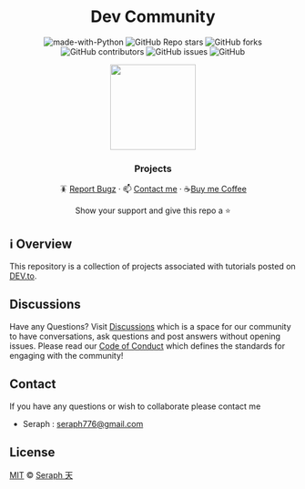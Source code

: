<div id="header" align="center">

# Dev Community
![made-with-Python](https://img.shields.io/badge/Python-blue?&logo=python&logoColor=yellow&labelColor=black&label=Built%20with&style=for-the-badge)
![GitHub Repo stars](https://img.shields.io/github/stars/seraph776/DevCommunity?style=for-the-badge)
![GitHub forks](https://img.shields.io/github/forks/seraph776/DevCommunity?style=for-the-badge)
![GitHub contributors](https://img.shields.io/github/contributors/seraph776/DevCommunity?color=blue&style=for-the-badge)
![GitHub issues](https://img.shields.io/github/issues-raw/seraph776/DevCommunity?color=yellow&style=for-the-badge)
![GitHub](https://img.shields.io/github/license/seraph776/DevCommunity?style=for-the-badge)
  
 
 <img src="https://user-images.githubusercontent.com/72005563/182481463-49c741f7-462a-4d6e-ab49-dd18c949d256.png" width=150>


### Projects
  
🪳 [Report Bugz](https://github.com/seraph776/DevCommunity/issues/new) · 📫 [Contact me](mailto:seraph@gmail.com) · ☕[Buy me Coffee](https://github.com/seraph776/CrackingtheCodingInterview-PythonSolutions)
 
Show your support and give this repo a ⭐ 
  
</div>

##  ℹ️ Overview
This repository is a collection of projects associated with tutorials posted on [DEV.to](https://dev.to/seraph776). 


##  Discussions 

Have any Questions? Visit [Discussions](https://github.com/seraph776/DevCommunity/discussions) which is a space for our community to have conversations, ask questions and post answers without opening issues. Please read our [Code of Conduct](https://github.com/seraph776/DevCommunity/blob/main/CODE-OF-CONDUCT.md) which defines the  standards for engaging with the community!



##  Contact
If you have any questions or wish to collaborate please contact me

 - Seraph : [seraph776@gmail.com](mailto:seraph@gmail.com)



##  License 

[MIT](https://github.com/seraph776/QuickStart/blob/main/LICENSE) © [Seraph 天](https://github.com/seraph776) 
